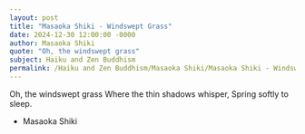 ```yaml
---
layout: post
title: "Masaoka Shiki - Windswept Grass"
date: 2024-12-30 12:00:00 -0000
author: Masaoka Shiki
quote: "Oh, the windswept grass"
subject: Haiku and Zen Buddhism
permalink: /Haiku and Zen Buddhism/Masaoka Shiki/Masaoka Shiki - Windswept Grass
---
```


Oh, the windswept grass
Where the thin shadows whisper,
Spring softly to sleep.

- Masaoka Shiki
